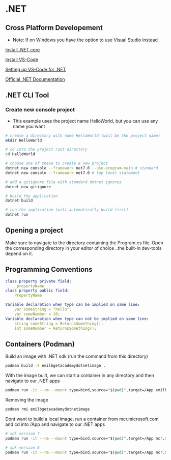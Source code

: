 # .NET

## Cross Platform Developement
* Note: If on Windows you have the option to use Visual Studio instead

[Install .NET core](https://learn.microsoft.com/en-us/dotnet/core/install/)

[Install VS-Code](https://code.visualstudio.com/download)

[Setting up VS-Code for .NET](https://code.visualstudio.com/docs/languages/dotnet#_setting-up-vs-code-for-net-development)

[Official .NET Documentation](https://learn.microsoft.com/en-us/dotnet/)


## .NET CLI Tool

### Create new console project
* This example uses the project name HelloWorld, but you can use any name you want
```bash
# create a directory with name HelloWorld (will be the project name)
mkdir HelloWorld

# cd into the project root directory
cd HelloWorld

# choose one of these to create a new project
dotnet new console --framework net7.0 --use-program-main # standard
dotnet new console --framework net7.0 # top level statement

# add a gitignore file with standard dotnet ignores
dotnet new gitignore

# build the application
dotnet build

# run the application (will automatically build first)
dotnet run
```

## Opening a project
Make sure to navigate to the directory containing the Program.cs file.
Open the corresponding directory in your editor of choice
..the built-in dev-tools depend on it.


## Programming Conventions
```yaml
class property private field:
    _propertyName
class property public field:
    PropertyName

Variable declaration when type can be implied on same line:
    var someString = "hello";
    var someNumber = 10;
Variable declaration when type can not be implied on same line:
    string someString = ReturnsSomething();
    int someNumber = ReturnsSomething();
```


## Containers (Podman)

Build an image with .NET sdk (run the command from this directory)
```bash
podman build -t emilbgetacademydotnetimage .
```

With the image built, we can start a container in any directory and then navigate to our .NET apps
```bash
podman run -it --rm --mount type=bind,source="$(pwd)",target=/App emilbgetacademydotnetimage
```

Removing the image
```bash
podman rmi emilbgetacademydotnetimage

```

Dont want to build a local image, run a container from mcr.microsoft.com and cd into /App and navigate to our .NET apps
```bash
# sdk version 7
podman run -it --rm --mount type=bind,source="$(pwd)",target=/App mcr.microsoft.com/dotnet/sdk:7.0

# sdk version 8
podman run -it --rm --mount type=bind,source="$(pwd)",target=/App mcr.microsoft.com/dotnet/sdk:8.0
```
